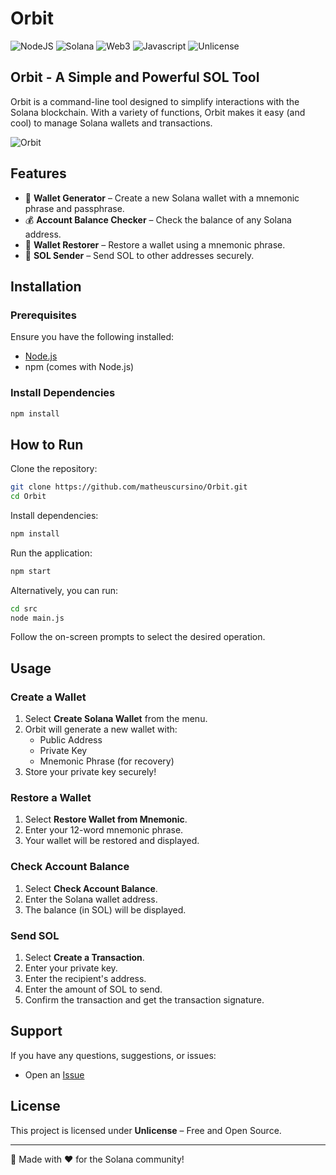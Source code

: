 # Orbit
![NodeJS](https://img.shields.io/badge/node.js-6DA55F?style=for-the-badge&logo=node.js&logoColor=white)
![Solana](https://img.shields.io/badge/Solana-000?style=for-the-badge&logo=Solana&logoColor=9945FF)
![Web3](https://img.shields.io/badge/web3%20js-F16822?style=for-the-badge&logo=web3.js&logoColor=white)
![Javascript](https://img.shields.io/badge/JavaScript-323330?style=for-the-badge&logo=javascript&logoColor=F7DF1E)
![Unlicense](https://img.shields.io/badge/Unlicense-green?style=for-the-badge&logo=unlicense&logoColor=white)

## Orbit - A Simple and Powerful SOL Tool

Orbit is a command-line tool designed to simplify interactions with the Solana blockchain. With a variety of functions, Orbit makes it easy (and cool) to manage Solana wallets and transactions.

![Orbit](https://i.imgur.com/p6EDCvN.png)

## Features

- 🔑 **Wallet Generator** – Create a new Solana wallet with a mnemonic phrase and passphrase.
- 💰 **Account Balance Checker** – Check the balance of any Solana address.
- 🔄 **Wallet Restorer** – Restore a wallet using a mnemonic phrase.
- 🚀 **SOL Sender** – Send SOL to other addresses securely.

## Installation

### Prerequisites

Ensure you have the following installed:
- [Node.js](https://nodejs.org/)
- npm (comes with Node.js)

### Install Dependencies

```sh
npm install
```

## How to Run

Clone the repository:

```sh
git clone https://github.com/matheuscursino/Orbit.git
cd Orbit
```

Install dependencies:

```sh
npm install
```

Run the application:

```sh
npm start
```

Alternatively, you can run:

```sh
cd src
node main.js
```


Follow the on-screen prompts to select the desired operation.

## Usage

### Create a Wallet

1. Select **Create Solana Wallet** from the menu.
2. Orbit will generate a new wallet with:
   - Public Address
   - Private Key
   - Mnemonic Phrase (for recovery)
3. Store your private key securely!

### Restore a Wallet

1. Select **Restore Wallet from Mnemonic**.
2. Enter your 12-word mnemonic phrase.
3. Your wallet will be restored and displayed.

### Check Account Balance

1. Select **Check Account Balance**.
2. Enter the Solana wallet address.
3. The balance (in SOL) will be displayed.

### Send SOL

1. Select **Create a Transaction**.
2. Enter your private key.
3. Enter the recipient's address.
4. Enter the amount of SOL to send.
5. Confirm the transaction and get the transaction signature.

## Support

If you have any questions, suggestions, or issues:
- Open an [Issue](https://github.com/matheuscursino/Orbit/issues)

## License

This project is licensed under **Unlicense** – Free and Open Source.

---

🚀 Made with ❤️ for the Solana community!

